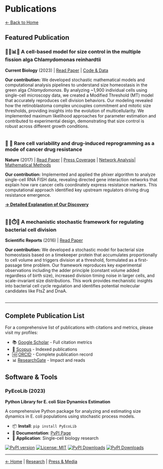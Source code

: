 # Publications

[← Back to Home](/)

## Featured Publication

### 🌿🔬📊🧮 A cell-based model for size control in the multiple fission alga Chlamydomonas reinhardtii
**Current Biology** (2023) | [Read Paper](https://doi.org/10.1016/j.cub.2023.10.023) | [Code & Data](https://github.com/cavargar/chlamycb)

**Our contribution:** We developed stochastic mathematical models and computational analysis pipelines to understand size homeostasis in the green alga *Chlamydomonas*. By analyzing ~1,900 individual cells using single-cell microscopy data, we created a Modified Threshold (MT) model that accurately reproduces cell division behaviors. Our modeling revealed how the retinoblastoma complex uncouples commitment and mitotic size thresholds, providing insights into the evolution of multicellularity. We implemented maximum likelihood approaches for parameter estimation and contributed to experimental design, demonstrating that size control is robust across different growth conditions.

<div style="display: flex; gap: 20px; align-items: center; margin: 15px 0;">
  <div data-badge-type="donut" data-doi="10.1016/j.cub.2023.10.023" data-badge-popover="right" class="altmetric-embed"></div>
  <span class="__dimensions_badge_embed__" data-doi="10.1016/j.cub.2023.10.023" data-style="small_circle"></span>
</div>

### 🧬 💊 Rare cell variability and drug-induced reprogramming as a mode of cancer drug resistance
**Nature** (2017) | [Read Paper](https://www.nature.com/articles/nature22794) | [Press Coverage](https://www.udel.edu/udaily/2017/june/nature-random-variations-cancer-drug-resistance/) | [Network Analysis](https://www.nature.com/articles/nature22794/figures/11)| [Mathematical Methods](https://static-content.springer.com/esm/art%3A10.1038%2Fnature22794/MediaObjects/41586_2017_BFnature22794_MOESM1_ESM.pdf#page=1)

**Our contribution:** Implemented and applied the phixer algorithm to analyze single-cell RNA FISH data, revealing directed gene interaction networks that explain how rare cancer cells coordinately express resistance markers. This computational approach identified key upstream regulators driving drug resistance emergence.

[**→ Detailed Explanation of Our Discovery**](/cancer-research)

<div style="display: flex; gap: 20px; align-items: center; margin: 15px 0;">
  <div data-badge-type="donut" data-doi="10.1038/nature22794" data-badge-popover="right" class="altmetric-embed"></div>
  <span class="__dimensions_badge_embed__" data-doi="10.1038/nature22794" data-style="small_circle"></span>
</div>

### 🦠🧫⏱️📏 A mechanistic stochastic framework for regulating bacterial cell division
**Scientific Reports** (2016) | [Read Paper](https://www.nature.com/articles/srep30229)

**Our contribution:** We developed a stochastic model for bacterial size homeostasis based on a timekeeper protein that accumulates proportionally to cell volume and triggers division at a threshold, formulated as a first-passage time problem. Our framework reproduces key experimental observations including the adder principle (constant volume added regardless of birth size), increased division timing noise in larger cells, and scale-invariant size distributions. This work provides mechanistic insights into bacterial cell cycle regulation and identifies potential molecular candidates like FtsZ and DnaA.

<div style="display: flex; gap: 20px; align-items: center; margin: 15px 0;">
  <div data-badge-type="donut" data-doi="10.1038/srep30229" data-badge-popover="right" class="altmetric-embed"></div>
  <span class="__dimensions_badge_embed__" data-doi="10.1038/srep30229" data-style="small_circle"></span>
</div>

---

## Complete Publication List

For a comprehensive list of publications with citations and metrics, please visit my profiles:
- 📚 [Google Scholar](https://scholar.google.com/citations?user=csX8l60AAAAJ&hl=en) - Full citation metrics
- 🔬 [Scopus](https://www.scopus.com/authid/detail.uri?authorId=56423559600) - Indexed publications
- 🆔 [ORCID](http://orcid.org/0000-0002-4286-8882) - Complete publication record
- 📊 [ResearchGate](https://www.researchgate.net/profile/Cesar_Vargas-Garcia) - Impact and reads

## Software & Tools

### PyEcoLib (2023)
**Python Library for E. coli Size Dynamics Estimation**

A comprehensive Python package for analyzing and estimating size dynamics in E. coli populations using stochastic process models.

- 📦 **Install**: `pip install PyEcoLib`
- 📖 **Documentation**: [PyPI Page](https://pypi.org/project/PyEcoLib/)
- 🔬 **Application**: Single-cell biology research

[![PyPI version](https://badge.fury.io/py/PyEcoLib.svg)](https://badge.fury.io/py/PyEcoLib)
[![License: MIT](https://img.shields.io/badge/License-MIT-yellow.svg)](https://opensource.org/licenses/MIT)
[![PyPI Downloads](https://static.pepy.tech/badge/pyecolib)](https://pepy.tech/projects/pyecolib)
[![PyPI Downloads](https://static.pepy.tech/badge/pyecolib/week)](https://pepy.tech/projects/pyecolib)

---

<!-- Script includes for metrics badges -->
<script type='text/javascript' src='https://d1bxh8uas1mnw7.cloudfront.net/assets/embed.js'></script>
<script async src="https://badge.dimensions.ai/badge.js" charset="utf-8"></script>
<script type="text/javascript" src="//cdn.plu.mx/widget-popup.js"></script>

[← Home](/) | [Research](/research) | [Press & Media](/press)
